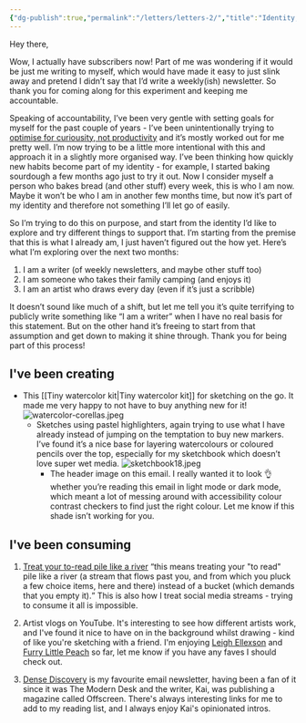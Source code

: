 ```yaml
---
{"dg-publish":true,"permalink":"/letters/letters-2/","title":"Identity, using what you've got and the never-ending to-read pile","tags":["letters"],"created":"2023-09-21T21:54:56.835+08:00","updated":"2023-11-01T15:11:38.263+08:00"}
---
```



Hey there,

Wow, I actually have subscribers now! Part of me was wondering if it would be just me writing to myself, which would have made it easy to just slink away and pretend I didn’t say that I’d write a weekly(ish) newsletter. So thank you for coming along for this experiment and keeping me accountable.

Speaking of accountability, I’ve been very gentle with setting goals for myself for the past couple of years - I’ve been unintentionally trying to <a href="/optimise-for-curiousity-not-productivity"  class="internal-link">optimise for curiousity, not productivity</a> and it’s mostly worked out for me pretty well. I’m now trying to be a little more intentional with this and approach it in a slightly more organised way. I’ve been thinking how quickly new habits become part of my identity - for example, I started baking sourdough a few months ago just to try it out. Now I consider myself a person who bakes bread (and other stuff) every week, this is who I am now. Maybe it won’t be who I am in another few months time, but now it’s part of my identity and therefore not something I’ll let go of easily. 

So I’m trying to do this on purpose, and start from the identity I’d like to explore and try different things to support that. I’m starting from the premise that this is what I already am, I just haven’t figured out the how yet. Here’s what I’m exploring over the next two months:

1. I am a writer (of weekly newsletters, and maybe other stuff too)
2. I am someone who takes their family camping (and enjoys it)
3. I am an artist who draws every day (even if it’s just a scribble)

It doesn’t sound like much of a shift, but let me tell you it’s quite terrifying to publicly write something like “I am a writer” when I have no real basis for this statement. But on the other hand it’s freeing to start from that assumption and get down to making it shine through. Thank you for being part of this process!

## I've been creating

* This [[Tiny watercolor kit\|Tiny watercolor kit]] for sketching on the go. It made me very happy to not have to buy anything new for it!
  ![watercolor-corellas.jpeg](/img/user/assets/watercolor-corellas.jpeg)
  * Sketches using pastel highlighters, again trying to use what I have already instead of jumping on the temptation to buy new markers. I’ve found it’s a nice base for layering watercolours or coloured pencils over the top, especially for my sketchbook which doesn’t love super wet media.
    ![sketchbook18.jpeg](/img/user/assets/sketchbook18.jpeg)
    * The header image on this email. I really wanted it to look 👌 whether you’re reading this email in light mode or dark mode, which meant a lot of messing around with accessibility colour contrast checkers to find just the right colour. Let me know if this shade isn’t working for you.

## I've been consuming

1. [Treat your to-read pile like a river](https://www.oliverburkeman.com/river) 
   <q>this means treating your "to read" pile like a river (a stream that flows past you, and from which you pluck a few choice items, here and there) instead of a bucket (which demands that you empty it).</q> This is also how I treat social media streams - trying to consume it all is impossible.

2. Artist vlogs on YouTube. It's interesting to see how different artists work, and I've found it nice to have on in the background whilst drawing - kind of like you're sketching with a friend. I'm enjoying [Leigh Ellexson](https://www.youtube.com/channel/UCOkA5rfhQ1SHCQ5qOsYNvLw) and [Furry Little Peach](https://www.youtube.com/@furrylittlepeach) so far, let me know if you have any faves I should check out.

3. [Dense Discovery](https://www.densediscovery.com/) is my favourite email newsletter, having been a fan of it since it was The Modern Desk and the writer, Kai, was publishing a magazine called Offscreen. There's always interesting links for me to add to my reading list, and I always enjoy Kai's opinionated intros. 




